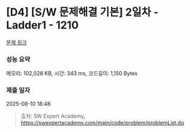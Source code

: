 # [D4] [S/W 문제해결 기본] 2일차 - Ladder1 - 1210 

[문제 링크](https://swexpertacademy.com/main/code/problem/problemDetail.do?contestProbId=AV14ABYKADACFAYh) 

### 성능 요약

메모리: 102,028 KB, 시간: 343 ms, 코드길이: 1,150 Bytes

### 제출 일자

2025-08-10 18:48



> 출처: SW Expert Academy, https://swexpertacademy.com/main/code/problem/problemList.do